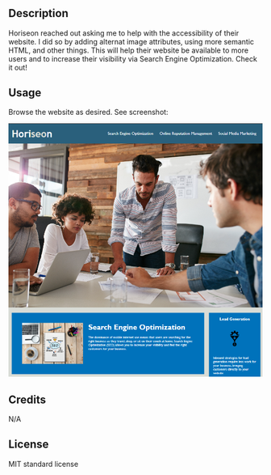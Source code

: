 # <Horiseon>

## Description

Horiseon reached out asking me to help with the accessibility of their website. I did so by adding alternat image attributes, using more semantic HTML, and other things. This will help their website be available to more users and to increase their visibility via Search Engine Optimization. Check it out!



## Usage

Browse the website as desired. See screenshot:

![Screenshot](assets/images/screenshot.png)


## Credits

N/A

## License

MIT standard license
